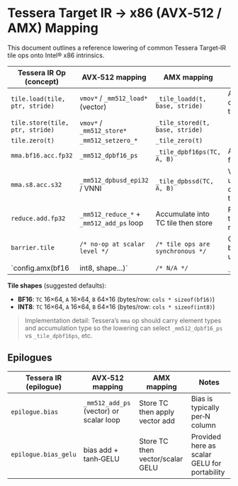 <!-- MERGE_BEGIN -->
# Tessera Target IR → x86 (AVX‑512 / AMX) Mapping

This document outlines a reference lowering of common Tessera Target‑IR tile ops onto Intel® x86 intrinsics.

| Tessera IR Op (concept) | AVX‑512 mapping | AMX mapping | Notes |
|---|---|---|---|
| `tile.load(tile, ptr, stride)` | `vmov*` / `_mm512_load*` (vector) | `_tile_loadd(t, base, stride)` | AMX stride is in **bytes**; configure rows/cols in tileconfig. |
| `tile.store(tile, ptr, stride)` | `vmov*` / `_mm512_store*` | `_tile_stored(t, base, stride)` |  |
| `tile.zero(t)` | `_mm512_setzero_*` | `_tile_zero(t)` |  |
| `mma.bf16.acc.fp32` | `_mm512_dpbf16_ps` | `_tile_dpbf16ps(TC, A, B)` | Accumulates FP32 from BF16 operands. |
| `mma.s8.acc.s32` | `_mm512_dpbusd_epi32` / VNNI | `_tile_dpbssd(TC, A, B)` | VNNI favors unsigned×signed; choose variant per data type. |
| `reduce.add.fp32` | `_mm512_reduce_*` + `_mm512_add_ps` loop | Accumulate into TC tile then store | For AMX reduce, store to C and do horizontal reduce. |
| `barrier.tile` | `/* no‑op at scalar level */` | `/* tile ops are synchronous */` | On CPUs, explicit barriers usually unnecessary. |
| `config.amx(bf16|int8, shape…)` | `/* N/A */` | `_tile_loadconfig(&cfg)` | See runtime helper to build and load tile config. |

**Tile shapes** (suggested defaults):

- **BF16**: `TC` 16×64, `A` 16×64, `B` 64×16 (bytes/row: `cols * sizeof(bf16)`)
- **INT8**: `TC` 16×64, `A` 16×64, `B` 64×16 (bytes/row: `cols * sizeof(int8)`)

> Implementation detail: Tessera’s `mma` op should carry element types and accumulation type so the lowering can select `_mm512_dpbf16_ps` vs `_tile_dpbf16ps`, etc.

<!-- MERGE_END -->


## Epilogues

| Tessera IR (epilogue) | AVX‑512 mapping | AMX mapping | Notes |
|---|---|---|---|
| `epilogue.bias` | `_mm512_add_ps` (vector) or scalar loop | Store TC then apply vector add | Bias is typically per‑N column |
| `epilogue.bias_gelu` | bias add + tanh‑GELU | Store TC then vector/scalar GELU | Provided here as scalar GELU for portability |

